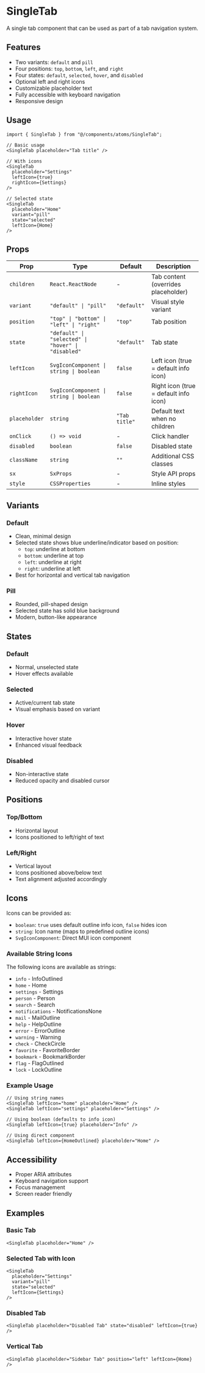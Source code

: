 # SingleTab

A single tab component that can be used as part of a tab navigation system.

## Features

- Two variants: `default` and `pill`
- Four positions: `top`, `bottom`, `left`, and `right`
- Four states: `default`, `selected`, `hover`, and `disabled`
- Optional left and right icons
- Customizable placeholder text
- Fully accessible with keyboard navigation
- Responsive design

## Usage

```tsx
import { SingleTab } from "@/components/atoms/SingleTab";

// Basic usage
<SingleTab placeholder="Tab title" />

// With icons
<SingleTab
  placeholder="Settings"
  leftIcon={true}
  rightIcon={Settings}
/>

// Selected state
<SingleTab
  placeholder="Home"
  variant="pill"
  state="selected"
  leftIcon={Home}
/>
```

## Props

| Prop          | Type                                               | Default       | Description                           |
| ------------- | -------------------------------------------------- | ------------- | ------------------------------------- |
| `children`    | `React.ReactNode`                                  | -             | Tab content (overrides placeholder)   |
| `variant`     | `"default" \| "pill"`                              | `"default"`   | Visual style variant                  |
| `position`    | `"top" \| "bottom" \| "left" \| "right"`           | `"top"`       | Tab position                          |
| `state`       | `"default" \| "selected" \| "hover" \| "disabled"` | `"default"`   | Tab state                             |
| `leftIcon`    | `SvgIconComponent \| string \| boolean`            | `false`       | Left icon (true = default info icon)  |
| `rightIcon`   | `SvgIconComponent \| string \| boolean`            | `false`       | Right icon (true = default info icon) |
| `placeholder` | `string`                                           | `"Tab title"` | Default text when no children         |
| `onClick`     | `() => void`                                       | -             | Click handler                         |
| `disabled`    | `boolean`                                          | `false`       | Disabled state                        |
| `className`   | `string`                                           | `""`          | Additional CSS classes                |
| `sx`          | `SxProps`                                          | -             | Style API props                       |
| `style`       | `CSSProperties`                                    | -             | Inline styles                         |

## Variants

### Default

- Clean, minimal design
- Selected state shows blue underline/indicator based on position:
  - `top`: underline at bottom
  - `bottom`: underline at top
  - `left`: underline at right
  - `right`: underline at left
- Best for horizontal and vertical tab navigation

### Pill

- Rounded, pill-shaped design
- Selected state has solid blue background
- Modern, button-like appearance

## States

### Default

- Normal, unselected state
- Hover effects available

### Selected

- Active/current tab state
- Visual emphasis based on variant

### Hover

- Interactive hover state
- Enhanced visual feedback

### Disabled

- Non-interactive state
- Reduced opacity and disabled cursor

## Positions

### Top/Bottom

- Horizontal layout
- Icons positioned to left/right of text

### Left/Right

- Vertical layout
- Icons positioned above/below text
- Text alignment adjusted accordingly

## Icons

Icons can be provided as:

- `boolean`: `true` uses default outline info icon, `false` hides icon
- `string`: Icon name (maps to predefined outline icons)
- `SvgIconComponent`: Direct MUI icon component

### Available String Icons

The following icons are available as strings:

- `info` - InfoOutlined
- `home` - Home
- `settings` - Settings
- `person` - Person
- `search` - Search
- `notifications` - NotificationsNone
- `mail` - MailOutline
- `help` - HelpOutline
- `error` - ErrorOutline
- `warning` - Warning
- `check` - CheckCircle
- `favorite` - FavoriteBorder
- `bookmark` - BookmarkBorder
- `flag` - FlagOutlined
- `lock` - LockOutline

### Example Usage

```tsx
// Using string names
<SingleTab leftIcon="home" placeholder="Home" />
<SingleTab leftIcon="settings" placeholder="Settings" />

// Using boolean (defaults to info icon)
<SingleTab leftIcon={true} placeholder="Info" />

// Using direct component
<SingleTab leftIcon={HomeOutlined} placeholder="Home" />
```

## Accessibility

- Proper ARIA attributes
- Keyboard navigation support
- Focus management
- Screen reader friendly

## Examples

### Basic Tab

```tsx
<SingleTab placeholder="Home" />
```

### Selected Tab with Icon

```tsx
<SingleTab
  placeholder="Settings"
  variant="pill"
  state="selected"
  leftIcon={Settings}
/>
```

### Disabled Tab

```tsx
<SingleTab placeholder="Disabled Tab" state="disabled" leftIcon={true} />
```

### Vertical Tab

```tsx
<SingleTab placeholder="Sidebar Tab" position="left" leftIcon={Home} />
```
